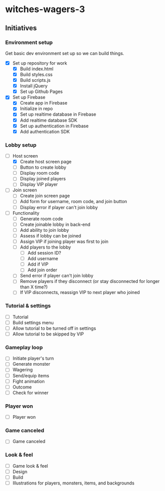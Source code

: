 # witches-wagers-3
## Initiatives
### Environment setup
Get basic dev environment set up so we can build things.
- [X] Set up repository for work
  - [X] Build index.html
  - [X] Build styles.css
  - [X] Build scripts.js
  - [X] Install jQuery
  - [X] Set up Github Pages
- [X] Set up Firebase
  - [X] Create app in Firebase
  - [X] Initialize in repo
  - [X] Set up realtime database in Firebase
  - [X] Add realtime database SDK
  - [X] Set up authentication in Firebase
  - [X] Add authentication SDK
### Lobby setup
- [ ] Host screen
  - [X] Create host screen page
  - [ ] Button to create lobby
  - [ ] Display room code
  - [ ] Display joined players
  - [ ] Display VIP player
- [ ] Join screen
  - [ ] Create join screen page
  - [ ] Add form for username, room code, and join button
  - [ ] Display error if player can't join lobby
- [ ] Functionality
  - [ ] Generate room code
  - [ ] Create joinable lobby in back-end
  - [ ] Add ability to join lobby
  - [ ] Assess if lobby can be joined
  - [ ] Assign VIP if joining player was first to join
  - [ ] Add players to the lobby
    - [ ] Add session ID?
    - [ ] Add username
    - [ ] Add if VIP
    - [ ] Add join order
  - [ ] Send error if player can't join lobby
  - [ ] Remove players if they disconnect (or stay disconnected for longer than X time?)
  - [ ] If VIP disconnects, reassign VIP to next player who joined
### Tutorial & settings
- [ ] Tutorial
- [ ] Build settings menu
- [ ] Allow tutorial to be turned off in settings
- [ ] Allow tutorial to be skipped by VIP
### Gameplay loop
- [ ] Initiate player's turn
- [ ] Generate monster
- [ ] Wagering
- [ ] Send/equip items
- [ ] Fight animation
- [ ] Outcome
- [ ] Check for winner
### Player won
- [ ] Player won
### Game canceled
- [ ] Game canceled
### Look & feel
- [ ] Game look & feel
- [ ] Design
- [ ] Build
- [ ] Illustrations for players, monsters, items, and backgrounds
